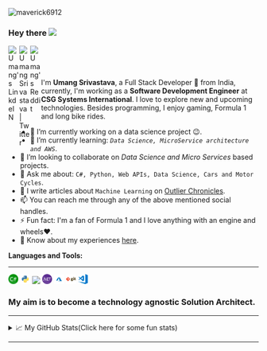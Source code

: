 <p align="left"> <img src="https://komarev.com/ghpvc/?username=maverick6912&label=Profile%20views&color=0e75b6&style=flat" alt="maverick6912" /> </p>

### Hey there <img src="https://media.giphy.com/media/hvRJCLFzcasrR4ia7z/giphy.gif" width="25px">

<a href="https://www.linkedin.com/in/umang-srivastava-12181127/">
  <img align="left" alt="Umang's LinkdeIN" width="22px" src="https://cdn.jsdelivr.net/npm/simple-icons@v3/icons/linkedin.svg" />
</a>

<a href="https://twitter.com/Umang6912">
  <img align="left" alt="Umang Srivastava | Twitter" width="22px" src="https://cdn.jsdelivr.net/npm/simple-icons@v3/icons/twitter.svg" />
</a>

<a href="https://www.reddit.com/user/maverick6912/">
  <img align="left" alt="Umang's Reddit" width="22px" src="https://cdn.jsdelivr.net/npm/simple-icons@v3/icons/reddit.svg" />
</a>

</br>
</br>
</br>

I'm **Umang Srivastava**, a Full Stack Developer 🚀 from India, currently, I'm working as a **Software Development Engineer** at **CSG Systems International**. I love to explore new and upcoming technologies. Besides programming, I enjoy gaming, Formula 1 and long bike rides.

- 🔭 I’m currently working on a data science project :wink:.
- 🌱 I’m currently learning: _```Data Science, MicroService architecture and AWS```_.
- 👯 I’m looking to collaborate on _Data Science and Micro Services_ based projects.
- 💬 Ask me about: ```C#, Python, Web APIs, Data Science, Cars and Motor Cycles```.
- 📝 I write articles about ```Machine Learning``` on [Outlier Chronicles](https://maverick6912.github.io/).
- 📫 You can reach me through any of the above mentioned social handles.
- ⚡ Fun fact: I'm a fan of Formula 1 and I love anything with an engine and wheels:heart:.
- 📄 Know about my experiences [here](https://drive.google.com/file/d/1m54FTmFqjwMeeFVqPuMlIoErAABR5_72/view).


**Languages and Tools:**  
***

<code><img height="20" src="https://raw.githubusercontent.com/github/explore/80688e429a7d4ef2fca1e82350fe8e3517d3494d/topics/csharp/csharp.png"></code>
<code><img height="20" src="https://raw.githubusercontent.com/github/explore/80688e429a7d4ef2fca1e82350fe8e3517d3494d/topics/python/python.png"></code>
<code><img height="20" src="https://raw.githubusercontent.com/abranhe/programming-languages-logos/master/src/go/go.png"></code>
<code><img height="20" src="https://raw.githubusercontent.com/github/explore/80688e429a7d4ef2fca1e82350fe8e3517d3494d/topics/dotnet/dotnet.png"></code>
<code><img height="20" src="https://raw.githubusercontent.com/github/explore/80688e429a7d4ef2fca1e82350fe8e3517d3494d/topics/azure/azure.png"></code>
<code><img height="20" src="https://raw.githubusercontent.com/github/explore/80688e429a7d4ef2fca1e82350fe8e3517d3494d/topics/git/git.png"></code>
<code><img height="20" src="https://raw.githubusercontent.com/github/explore/80688e429a7d4ef2fca1e82350fe8e3517d3494d/topics/visual-studio-code/visual-studio-code.png"></code>

### My aim is to become a technology agnostic Solution Architect.

***
<details>
<summary>📈 My GitHub Stats(Click here for some fun stats)</summary>
  </br>
  <p><img align="center" src="https://github-readme-stats.vercel.app/api/top-langs?username=maverick6912&show_icons=true&locale=en&layout=compact&theme=gotham" alt="maverick6912" /></p>
  </br>
  <p>&nbsp;<img align="center" src="https://github-readme-stats.vercel.app/api?username=maverick6912&show_icons=true&locale=en&theme=gotham" alt="maverick6912" /></p>
</details>

***

